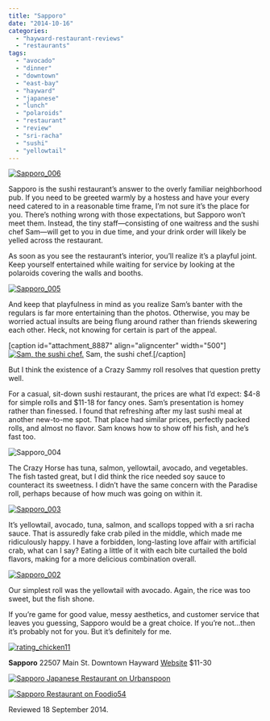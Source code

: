 ```yaml
---
title: "Sapporo"
date: "2014-10-16"
categories: 
  - "hayward-restaurant-reviews"
  - "restaurants"
tags: 
  - "avocado"
  - "dinner"
  - "downtown"
  - "east-bay"
  - "hayward"
  - "japanese"
  - "lunch"
  - "polaroids"
  - "restaurant"
  - "review"
  - "sri-racha"
  - "sushi"
  - "yellowtail"
---
```


[![Sapporo_006](http://s3.amazonaws.com/thegourmez-wpmedia/2014/10/Sapporo_006-500x306.jpg)](http://www.thegourmez.com/2014/10/sapporo-hayward/sapporo_006/)

Sapporo is the sushi restaurant’s answer to the overly familiar neighborhood pub. If you need to be greeted warmly by a hostess and have your every need catered to in a reasonable time frame, I’m not sure it’s the place for you. There’s nothing wrong with those expectations, but Sapporo won’t meet them. Instead, the tiny staff—consisting of one waitress and the sushi chef Sam—will get to you in due time, and your drink order will likely be yelled across the restaurant.

As soon as you see the restaurant’s interior, you’ll realize it’s a playful joint. Keep yourself entertained while waiting for service by looking at the polaroids covering the walls and booths.

[![Sapporo_005](http://s3.amazonaws.com/thegourmez-wpmedia/2014/10/Sapporo_005-500x332.jpg)](http://www.thegourmez.com/2014/10/sapporo-hayward/sapporo_005/)

And keep that playfulness in mind as you realize Sam’s banter with the regulars is far more entertaining than the photos. Otherwise, you may be worried actual insults are being flung around rather than friends skewering each other. Heck, not knowing for certain is part of the appeal.

\[caption id="attachment\_8887" align="aligncenter" width="500"\][![Sam, the sushi chef.](http://s3.amazonaws.com/thegourmez-wpmedia/2014/10/Sapporo_001-500x367.jpg)](http://www.thegourmez.com/2014/10/sapporo-hayward/sapporo_001/) Sam, the sushi chef.\[/caption\]

But I think the existence of a Crazy Sammy roll resolves that question pretty well.

For a casual, sit-down sushi restaurant, the prices are what I’d expect: $4-8 for simple rolls and $11-18 for fancy ones. Sam’s presentation is homey rather than finessed. I found that refreshing after my last sushi meal at another new-to-me spot. That place had similar prices, perfectly packed rolls, and almost no flavor. Sam knows how to show off his fish, and he’s fast too.

![Sapporo_004](http://s3.amazonaws.com/thegourmez-wpmedia/2014/10/Sapporo_004-500x332.jpg)

The Crazy Horse has tuna, salmon, yellowtail, avocado, and vegetables. The fish tasted great, but I did think the rice needed soy sauce to counteract its sweetness. I didn’t have the same concern with the Paradise roll, perhaps because of how much was going on within it.

[![Sapporo_003](http://s3.amazonaws.com/thegourmez-wpmedia/2014/10/Sapporo_003-500x332.jpg)](http://www.thegourmez.com/2014/10/sapporo-hayward/sapporo_004/)

It’s yellowtail, avocado, tuna, salmon, and scallops topped with a sri racha sauce. That is assuredly fake crab piled in the middle, which made me ridiculously happy. I have a forbidden, long-lasting love affair with artificial crab, what can I say? Eating a little of it with each bite curtailed the bold flavors, making for a more delicious combination overall.

[![Sapporo_002](http://s3.amazonaws.com/thegourmez-wpmedia/2014/10/Sapporo_002-500x332.jpg)](http://www.thegourmez.com/2014/10/sapporo-hayward/sapporo_002/)

Our simplest roll was the yellowtail with avocado. Again, the rice was too sweet, but the fish shone.

If you’re game for good value, messy aesthetics, and customer service that leaves you guessing, Sapporo would be a great choice. If you’re not…then it’s probably not for you. But it’s definitely for me.

[![rating_chicken11](http://s3.amazonaws.com/thegourmez-wpmedia/2009/02/rating_chicken11.gif)](http://www.thegourmez.com/2009/02/barten-guestier-private-selection-merlot-2006/rating_chicken11/)

**Sapporo** 22507 Main St. Downtown Hayward [Website](http://sapporohayward.com/) $11-30

[![Sapporo Japanese Restaurant on Urbanspoon](http://www.urbanspoon.com/b/link/766592/minilink.gif)](http://www.urbanspoon.com/r/6/766592/restaurant/Sapporo-Japanese-Restaurant-Santa-Rosa)

[![Sapporo Restaurant on Foodio54](http://foodio54.com/images/badge-2-f864.jpg)](http://foodio54.com/restaurant/Hayward-CA/f864/Sapporo-Restaurant)

Reviewed 18 September 2014.
